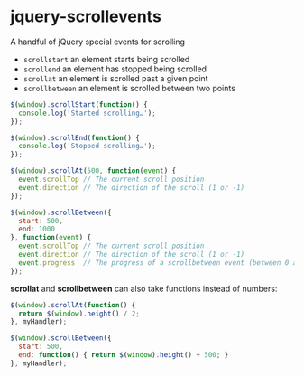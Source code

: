 jquery-scrollevents
===================

A handful of jQuery special events for scrolling

- `scrollstart` an element starts being scrolled
- `scrollend` an element has stopped being scrolled
- `scrollat` an element is scrolled past a given point
- `scrollbetween` an element is scrolled between two points

```javascript
$(window).scrollStart(function() {
  console.log('Started scrolling…');
});

$(window).scrollEnd(function() {
  console.log('Stopped scrolling…');
});

$(window).scrollAt(500, function(event) {
  event.scrollTop // The current scroll position
  event.direction // The direction of the scroll (1 or -1)
});

$(window).scrollBetween({
  start: 500,
  end: 1000
}, function(event) {
  event.scrollTop // The current scroll position
  event.direction // The direction of the scroll (1 or -1)
  event.progress  // The progress of a scrollbetween event (between 0 and 1)
});
```

**scrollat** and **scrollbetween** can also take functions instead of numbers:

```javascript
$(window).scrollAt(function() {
  return $(window).height() / 2;
}, myHandler);

$(window).scrollBetween({
  start: 500,
  end: function() { return $(window).height() + 500; }
}, myHandler);
```
